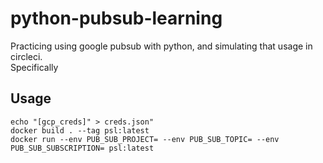 # python-pubsub-learning
Practicing using google pubsub with python, and simulating that usage in circleci.  
Specifically 

## Usage
```
echo "[gcp_creds]" > creds.json"
docker build . --tag psl:latest
docker run --env PUB_SUB_PROJECT= --env PUB_SUB_TOPIC= --env PUB_SUB_SUBSCRIPTION= psl:latest
```
